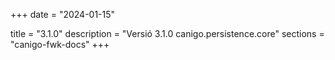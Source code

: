 +++
date        = "2024-01-15"

title       = "3.1.0"
description = "Versió 3.1.0 canigo.persistence.core"
sections    = "canigo-fwk-docs"
+++
